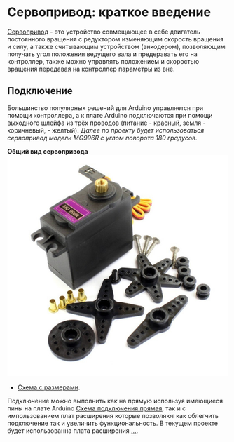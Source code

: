 # Сервопривод: краткое введение

[Сервопривод](https://habr.com/ru/articles/750222/#:~:text=22-,%D0%A3%D1%81%D1%82%D1%80%D0%BE%D0%B9%D1%81%D1%82%D0%B2%D0%BE%20%D1%81%D0%B5%D1%80%D0%B2%D0%BE%D0%BF%D1%80%D0%B8%D0%B2%D0%BE%D0%B4%D0%B0,-%D0%94%D0%BB%D1%8F%20%D1%81%D0%B2%D0%BE%D0%B5%D0%B9%20%D1%80%D0%B0%D0%B1%D0%BE%D1%82%D1%8B) - это устройство совмещающее в себе двигатель постоянного вращения с редуктором изменяющим скорость вращения и силу, а также считывающим устройством (энкодером), позволяющим получать угол положения ведущего вала и предеравать его на контроллер, также можно управлять положением и скоростью вращения передавая на контроллер параметры из вне.

## Подключение  
Большинство популярных решений для Arduino управляется при помощи контроллера, а к плате Arduino подключаются при помощи  выходного шлейфа из трёх проводов (питание - красный, земля - коричневый,  - желтый). *Далее по проекту будет использоваться сервопривод модели MG996R с углом поворота 180 градусов.*   

**Общий вид сервопривода**
<picture>
 <source media="(prefers-color-scheme: dark)" srcset="https://github.com/EngineerZavoda/ROSE-Robotic-Open-Source-Education/blob/8989acb73e1eef5d800acf2d3656e3bb71f4edce/ROBO-HAND_BEGINNER/Image/ServoMotor/MG996R.jpg">
 <source media="(prefers-color-scheme: light)" srcset="https://github.com/EngineerZavoda/ROSE-Robotic-Open-Source-Education/blob/8989acb73e1eef5d800acf2d3656e3bb71f4edce/ROBO-HAND_BEGINNER/Image/ServoMotor/MG996R.jpg">
 <img alt="YOUR-ALT-TEXT" src="https://github.com/EngineerZavoda/ROSE-Robotic-Open-Source-Education/blob/8989acb73e1eef5d800acf2d3656e3bb71f4edce/ROBO-HAND_BEGINNER/Image/ServoMotor/MG996R.jpg">
</picture>
  
- [Схема с размерами](Image\ServoMotor\MG996R_PLAN.png).

Подключение можно выполнить как на прямую используя имеющиеся пины на плате Arduino [Схема подключения прямая](...), так и с импользованием плат расширения которые позволяют как облегчить подключение так и увеличить функциональность. В текущем проекте будет использованна плата расширения [...](...).
